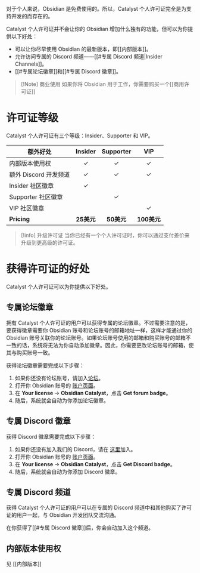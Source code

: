 对于个人来说，Obsidian 是免费使用的。所以，Catalyst 个人许可证完全是为支持开发的而存在的。

Catalyst 个人许可证并不会让你的 Obsidian 增加什么独有的功能，但可以为你提供以下好处：

- 可以让你尽早使用 Obsidian 的最新版本，即[[内部版本]]。
- 允许访问专属的 Discord 频道——[[#专属 Discord 频道|Insider Channels]]。
- [[#专属论坛徽章]]和[[#专属 Discord 徽章]]。

> [!Note] 商业使用
> 如果你将 Obsidian 用于工作，你需要购买一个[[商用许可证]]

# 许可证等级

Catalyst 个人许可证有三个等级：Insider、Supporter 和 VIP。

| 额外好处                                | Insider | Supporter |   VIP    |
|-----------------------------------------|:-------:|:---------:|:--------:|
| 内部版本使用权         |    ✓    |     ✓     |    ✓     |
| 额外 Discord 开发频道 |    ✓    |     ✓     |    ✓     |
| Insider 社区徽章                |    ✓    |           |          |
| Supporter 社区徽章                |         |     ✓     |          |
| VIP 社区徽章                      |         |           |    ✓     |
| **Pricing**                             | **25美元** |  **50美元**  | **100美元** |

> [!info] 升级许可证
> 当你已经有一个个人许可证时，你可以通过支付差价来升级到更高级的许可证。

# 获得许可证的好处

Catalyst 个人许可证可以为你提供以下好处。

## 专属论坛徽章

拥有 Catalyst 个人许可证的用户可以获得专属的论坛徽章。不过需要注意的是，要获得徽章需要你 Obsidian 账号和论坛账号的邮箱地址一样，这样才能通过你的 Obsidian 账号关联你的论坛账号。如果论坛账号使用的邮箱和购买账号的邮箱不一致的话，系统将无法为你自动添加徽章。因此，你需要更改论坛账号的邮箱，使其与购买账号一致。

获得论坛徽章需要完成以下步骤：

1. 如果你还没有论坛账号，请加入[论坛](https://forum.obsidian.md/)。
2. 打开你 Obsidian 账号的 [账户页面](https://obsidian.md/account)。
3. 在 **Your license** -> **Obsidian Catalyst**，点击 **Get forum badge**。
4. 随后，系统就会自动为你添加论坛徽章。

## 专属 Discord 徽章

获得 Discord 徽章需要完成以下步骤：

1. 如果你还没有加入我们的 Discord，请在 [这里](https://discord.gg/veuWUTm)加入。
2. 打开你 Obsidian 账号的 [账户页面](https://obsidian.md/account)。
3. 在 **Your license** -> **Obsidian Catalyst**，点击 **Get Discord badge**。
4. 随后，系统就会自动为你添加 Discord 徽章。

## 专属 Discord 频道

获得 Catalyst 个人许可证的用户可以在专属的 Discord 频道中和其他购买了许可证的用户一起，与 Obsidian 开发团队交流沟通。

在你获得了[[#专属 Discord 徽章]]后，你会自动加入这个频道。

## 内部版本使用权

见 [[内部版本]]